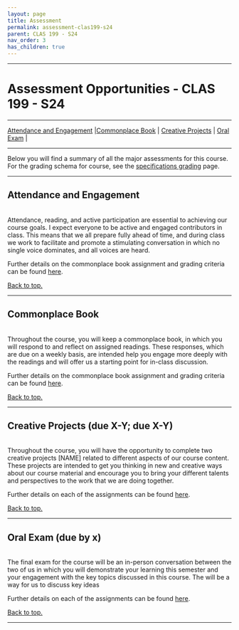 ```yaml
---
layout: page
title: Assessment
permalink: assessment-clas199-s24
parent: CLAS 199 - S24
nav_order: 3
has_children: true
---
```

***

# Assessment Opportunities - CLAS 199 - S24

***

[Attendance and Engagement](#attendance-and-engagement) \|[Commonplace Book](#commonplace-book) \| [Creative Projects](#creative-projects) \| [Oral Exam](#oral-exam) \|

***

Below you will find a summary of all the major assessments for this course. For the grading schema for course, see the [specifications grading](https://dominicmachado.github.io/specification-grading-clas199-s24) page.

***

## Attendance and Engagement
&nbsp;  
Attendance, reading, and active participation are essential to achieving our course goals. I expect everyone to be active and engaged contributors in class. This means that we all prepare fully ahead of time, and during class we work to facilitate and promote a stimulating conversation in which no single voice dominates, and all voices are heard.

Further details on the commonplace book assignment and grading criteria can be found [here](https://dominicmachado.github.io/attendance-engagement-clas199-s24).

[Back to top.](#top)

***

## Commonplace Book
&nbsp;  
Throughout the course, you will keep a commonplace book, in which you will respond to and reflect on assigned readings. These responses, which are due on a weekly basis, are intended help you engage more deeply with the readings and will offer us a starting point for in-class discussion.

Further details on the commonplace book assignment and grading criteria can be found [here](https://dominicmachado.github.io/commonplace-book-clas199-s24).

[Back to top.](#top)

***

## Creative Projects (due X-Y; due X-Y)
&nbsp;  
Throughout the course, you will have the opportunity to complete two creative projects [NAME] related to different aspects of our course content. These projects are intended to get you thinking in new and creative ways about our course material and encourage you to bring your different talents and perspectives to the work that we are doing together.

Further details on each of the assignments can be found [here]().

[Back to top.](#top)

***

## Oral Exam (due by x)
&nbsp;  
The final exam for the course will be an in-person conversation between the two of us in which you will demonstrate your learning this semester and your engagement with the key topics discussed in this course. The  will be a way for us to discuss key ideas

Further details on each of the assignments can be found [here]().

[Back to top.](#top)

***
